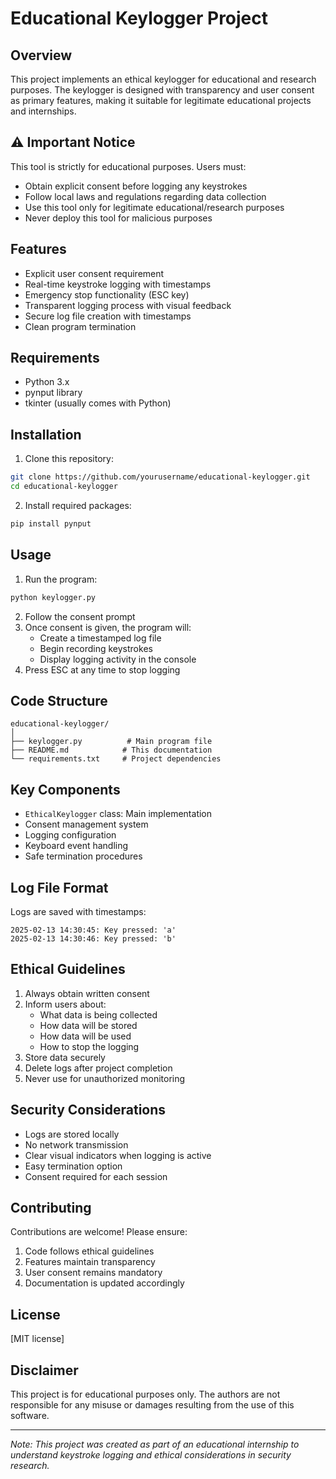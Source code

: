 # Educational Keylogger Project

## Overview
This project implements an ethical keylogger for educational and research purposes. The keylogger is designed with transparency and user consent as primary features, making it suitable for legitimate educational projects and internships.

## ⚠️ Important Notice
This tool is strictly for educational purposes. Users must:
- Obtain explicit consent before logging any keystrokes
- Follow local laws and regulations regarding data collection
- Use this tool only for legitimate educational/research purposes
- Never deploy this tool for malicious purposes

## Features
- Explicit user consent requirement
- Real-time keystroke logging with timestamps
- Emergency stop functionality (ESC key)
- Transparent logging process with visual feedback
- Secure log file creation with timestamps
- Clean program termination

## Requirements
- Python 3.x
- pynput library
- tkinter (usually comes with Python)

## Installation
1. Clone this repository:
```bash
git clone https://github.com/yourusername/educational-keylogger.git
cd educational-keylogger
```

2. Install required packages:
```bash
pip install pynput
```

## Usage
1. Run the program:
```bash
python keylogger.py
```

2. Follow the consent prompt
3. Once consent is given, the program will:
   - Create a timestamped log file
   - Begin recording keystrokes
   - Display logging activity in the console
4. Press ESC at any time to stop logging

## Code Structure
```
educational-keylogger/
│
├── keylogger.py          # Main program file
├── README.md            # This documentation
└── requirements.txt     # Project dependencies
```

## Key Components
- `EthicalKeylogger` class: Main implementation
- Consent management system
- Logging configuration
- Keyboard event handling
- Safe termination procedures

## Log File Format
Logs are saved with timestamps:
```
2025-02-13 14:30:45: Key pressed: 'a'
2025-02-13 14:30:46: Key pressed: 'b'
```

## Ethical Guidelines
1. Always obtain written consent
2. Inform users about:
   - What data is being collected
   - How data will be stored
   - How data will be used
   - How to stop the logging
3. Store data securely
4. Delete logs after project completion
5. Never use for unauthorized monitoring

## Security Considerations
- Logs are stored locally
- No network transmission
- Clear visual indicators when logging is active
- Easy termination option
- Consent required for each session

## Contributing
Contributions are welcome! Please ensure:
1. Code follows ethical guidelines
2. Features maintain transparency
3. User consent remains mandatory
4. Documentation is updated accordingly

## License
[MIT license]

## Disclaimer
This project is for educational purposes only. The authors are not responsible for any misuse or damages resulting from the use of this software.


---
*Note: This project was created as part of an educational internship to understand keystroke logging and ethical considerations in security research.*
